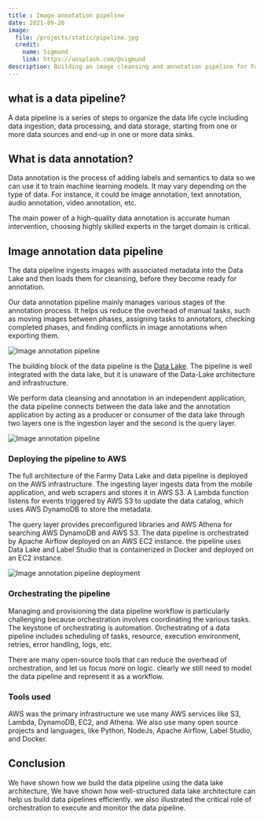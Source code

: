 ```yaml
---
title : Image annotation pipeline
date: 2021-09-26
image:
  file: /projects/static/pipeline.jpg
  credit:
    name: Sigmund
    link: https://unsplash.com/@sigmund
description: Building an image cleansing and annotation pipeline for Farmy.ai startup.
---
```


## what is a data pipeline?

A data pipeline is a series of steps to organize the data life cycle including data ingestion, data processing, and data storage, starting from one or more data sources and end-up in one or more data sinks.

## What is data annotation?

Data annotation is the process of adding labels and semantics to data so we can use it to train machine learning models. It may vary depending on the type of data. For instance, it could be image annotation, text annotation, audio annotation, video annotation, etc.

The main power of a high-quality data annotation is accurate human intervention, choosing highly skilled experts in the target domain is critical.

## Image annotation data pipeline

The data pipeline ingests images with associated metadata into the Data Lake and then loads them for cleansing, before they become ready for annotation.

Our data annotation pipeline mainly manages various stages of the annotation process. It helps us reduce the overhead of manual tasks, such as moving images between phases, assigning tasks to annotators, checking completed phases, and finding conflicts in image annotations when exporting them.

![Image annotation pipeline](/projects/static/pipeline_farmy_slide.png)

The building block of the data pipeline is the [Data Lake](/projects/farmy-data-lake). The pipeline is well integrated with the data lake, but it is unaware of the Data-Lake architecture and infrastructure.
 
We perform data cleansing and annotation in an independent application, the data pipeline connects between the data lake and the annotation application by acting as a producer or consumer of the data lake through two layers one is the ingestion layer and the second is the query layer.

![Image annotation pipeline](/projects/static/data-pipeline-intergarion-DL.svg)

### Deploying the pipeline to AWS

The full architecture of the Farmy Data Lake and data pipeline is deployed on the AWS infrastructure. The ingesting layer ingests data from the mobile application, and web scrapers and stores it in AWS S3. A Lambda function listens for events triggered by AWS S3 to update the data catalog, which uses AWS DynamoDB to store the metadata.
 
The query layer provides preconfigured libraries and AWS Athena for searching AWS DynamoDB and AWS S3. The data pipeline is orchestrated by Apache Airflow deployed on an AWS EC2 instance. the pipeline uses Data Lake and Label Studio that is containerized in Docker and deployed on an EC2 instance.

![Image annotation pipeline deployment](/projects/static/aws-complete-architercture_final.png)

### Orchestrating the pipeline

Managing and provisioning the data pipeline workflow is particularly challenging because orchestration involves coordinating the various tasks. The keystone of orchestrating is automation. Orchestrating of a data pipeline includes scheduling of tasks, resource, execution environment, retries, error handling, logs, etc.

There are many open-source tools that can reduce the overhead of orchestration, and let us focus more on logic. clearly we still need to model the data pipeline and represent it as a workflow.

### Tools used

AWS was the primary infrastructure we use many AWS services like S3, Lambda, DynamoDB, EC2, and Athena. We also use many open source projects and languages, like Python, NodeJs, Apache Airflow, Label Studio, and Docker.

## Conclusion

We have shown how we build the data pipeline using the data lake architecture, We have shown how well-structured data lake architecture can help us build data pipelines efficiently. we also illustrated the critical role of orchestration to execute and monitor the data pipeline.